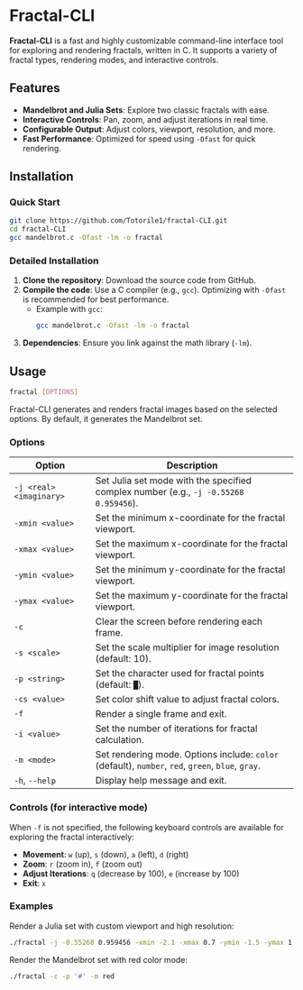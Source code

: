 # Fractal-CLI

**Fractal-CLI** is a fast and highly customizable command-line interface tool for exploring and rendering fractals, written in C. It supports a variety of fractal types, rendering modes, and interactive controls.

## Features
- **Mandelbrot and Julia Sets**: Explore two classic fractals with ease.
- **Interactive Controls**: Pan, zoom, and adjust iterations in real time.
- **Configurable Output**: Adjust colors, viewport, resolution, and more.
- **Fast Performance**: Optimized for speed using `-Ofast` for quick rendering.

## Installation

### Quick Start
```bash
git clone https://github.com/Totorile1/fractal-CLI.git
cd fractal-CLI
gcc mandelbrot.c -Ofast -lm -o fractal
```

### Detailed Installation
1. **Clone the repository**: Download the source code from GitHub.
2. **Compile the code**: Use a C compiler (e.g., `gcc`). Optimizing with `-Ofast` is recommended for best performance.
   - Example with `gcc`:
     ```bash
     gcc mandelbrot.c -Ofast -lm -o fractal
     ```
3. **Dependencies**: Ensure you link against the math library (`-lm`).

## Usage

```bash
fractal [OPTIONS]
```

Fractal-CLI generates and renders fractal images based on the selected options. By default, it generates the Mandelbrot set.

### Options

| Option            | Description                                                                                         |
|-------------------|-----------------------------------------------------------------------------------------------------|
| `-j <real> <imaginary>` | Set Julia set mode with the specified complex number (e.g., `-j -0.55268 0.959456`).        |
| `-xmin <value>`   | Set the minimum x-coordinate for the fractal viewport.                                              |
| `-xmax <value>`   | Set the maximum x-coordinate for the fractal viewport.                                              |
| `-ymin <value>`   | Set the minimum y-coordinate for the fractal viewport.                                              |
| `-ymax <value>`   | Set the maximum y-coordinate for the fractal viewport.                                              |
| `-c`              | Clear the screen before rendering each frame.                                                       |
| `-s <scale>`      | Set the scale multiplier for image resolution (default: 10).                                        |
| `-p <string>`     | Set the character used for fractal points (default: `█`).                                           |
| `-cs <value>`     | Set color shift value to adjust fractal colors.                                                     |
| `-f`              | Render a single frame and exit.                                                                     |
| `-i <value>`      | Set the number of iterations for fractal calculation.                                               |
| `-m <mode>`       | Set rendering mode. Options include: `color` (default), `number`, `red`, `green`, `blue`, `gray`.   |
| `-h`, `--help`    | Display help message and exit.                                                                      |

### Controls (for interactive mode)
When `-f` is not specified, the following keyboard controls are available for exploring the fractal interactively:

- **Movement**: `w` (up), `s` (down), `a` (left), `d` (right)
- **Zoom**: `r` (zoom in), `f` (zoom out)
- **Adjust Iterations**: `q` (decrease by 100), `e` (increase by 100)
- **Exit**: `x`

### Examples
Render a Julia set with custom viewport and high resolution:
```bash
./fractal -j -0.55268 0.959456 -xmin -2.1 -xmax 0.7 -ymin -1.5 -ymax 1.5 -s 20 -m color
```

Render the Mandelbrot set with red color mode:
```bash
./fractal -c -p '#' -m red
```

